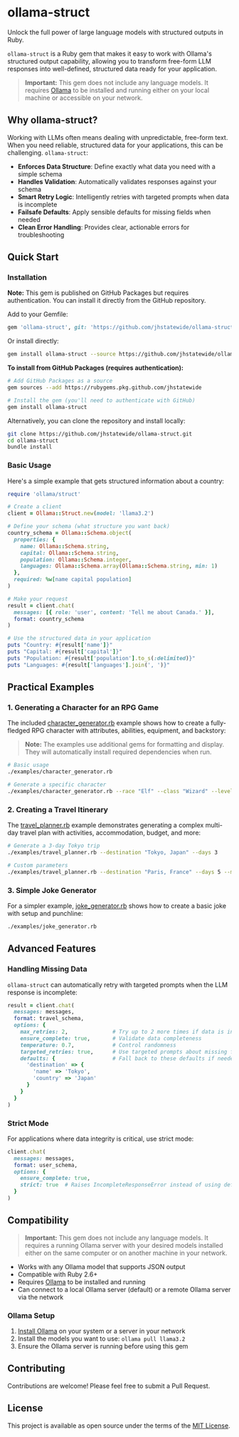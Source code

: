 # ollama-struct

Unlock the full power of large language models with structured outputs in Ruby. 

`ollama-struct` is a Ruby gem that makes it easy to work with Ollama's structured output capability, allowing you to transform free-form LLM responses into well-defined, structured data ready for your application.

> **Important:** This gem does not include any language models. It requires [Ollama](https://ollama.ai/) to be installed and running either on your local machine or accessible on your network.

## Why ollama-struct?

Working with LLMs often means dealing with unpredictable, free-form text. When you need reliable, structured data for your applications, this can be challenging. `ollama-struct`:

- **Enforces Data Structure**: Define exactly what data you need with a simple schema
- **Handles Validation**: Automatically validates responses against your schema
- **Smart Retry Logic**: Intelligently retries with targeted prompts when data is incomplete
- **Failsafe Defaults**: Apply sensible defaults for missing fields when needed
- **Clean Error Handling**: Provides clear, actionable errors for troubleshooting

## Quick Start

### Installation

**Note:** This gem is published on GitHub Packages but requires authentication. You can install it directly from the GitHub repository.

Add to your Gemfile:

```ruby
gem 'ollama-struct', git: 'https://github.com/jhstatewide/ollama-struct.git', branch: 'master'
```

Or install directly:

```bash
gem install ollama-struct --source https://github.com/jhstatewide/ollama-struct.git
```

**To install from GitHub Packages (requires authentication):**

```bash
# Add GitHub Packages as a source
gem sources --add https://rubygems.pkg.github.com/jhstatewide

# Install the gem (you'll need to authenticate with GitHub)
gem install ollama-struct
```

Alternatively, you can clone the repository and install locally:

```bash
git clone https://github.com/jhstatewide/ollama-struct.git
cd ollama-struct
bundle install
```

### Basic Usage

Here's a simple example that gets structured information about a country:

```ruby
require 'ollama/struct'

# Create a client
client = Ollama::Struct.new(model: 'llama3.2')

# Define your schema (what structure you want back)
country_schema = Ollama::Schema.object(
  properties: {
    name: Ollama::Schema.string,
    capital: Ollama::Schema.string,
    population: Ollama::Schema.integer,
    languages: Ollama::Schema.array(Ollama::Schema.string, min: 1)
  },
  required: %w[name capital population]
)

# Make your request
result = client.chat(
  messages: [{ role: 'user', content: 'Tell me about Canada.' }],
  format: country_schema
)

# Use the structured data in your application
puts "Country: #{result['name']}"
puts "Capital: #{result['capital']}"
puts "Population: #{result['population'].to_s(:delimited)}"
puts "Languages: #{result['languages'].join(', ')}"
```

## Practical Examples

### 1. Generating a Character for an RPG Game

The included [character_generator.rb](./examples/character_generator.rb) example shows how to create a fully-fledged RPG character with attributes, abilities, equipment, and backstory:

> **Note:** The examples use additional gems for formatting and display. They will automatically install required dependencies when run.

```bash
# Basic usage
./examples/character_generator.rb

# Generate a specific character
./examples/character_generator.rb --race "Elf" --class "Wizard" --level 12
```

### 2. Creating a Travel Itinerary

The [travel_planner.rb](./examples/travel_planner.rb) example demonstrates generating a complex multi-day travel plan with activities, accommodation, budget, and more:

```bash
# Generate a 3-day Tokyo trip
./examples/travel_planner.rb --destination "Tokyo, Japan" --days 3

# Custom parameters
./examples/travel_planner.rb --destination "Paris, France" --days 5 --model mistral
```

### 3. Simple Joke Generator

For a simpler example, [joke_generator.rb](./examples/joke_generator.rb) shows how to create a basic joke with setup and punchline:

```bash
./examples/joke_generator.rb
```

## Advanced Features

### Handling Missing Data

`ollama-struct` can automatically retry with targeted prompts when the LLM response is incomplete:

```ruby
result = client.chat(
  messages: messages,
  format: travel_schema,
  options: { 
    max_retries: 2,              # Try up to 2 more times if data is incomplete
    ensure_complete: true,       # Validate data completeness
    temperature: 0.7,            # Control randomness
    targeted_retries: true,      # Use targeted prompts about missing fields
    defaults: {                  # Fall back to these defaults if needed
      'destination' => {
        'name' => 'Tokyo',
        'country' => 'Japan'
      }
    }
  }
)
```

### Strict Mode

For applications where data integrity is critical, use strict mode:

```ruby
client.chat(
  messages: messages,
  format: user_schema,
  options: { 
    ensure_complete: true,
    strict: true  # Raises IncompleteResponseError instead of using defaults
  }
)
```

## Compatibility

> **Important:** This gem does not include any language models. It requires a running Ollama server with your desired models installed either on the same computer or on another machine in your network.

- Works with any Ollama model that supports JSON output
- Compatible with Ruby 2.6+
- Requires [Ollama](https://ollama.ai/) to be installed and running
- Can connect to a local Ollama server (default) or a remote Ollama server via the network

### Ollama Setup

1. [Install Ollama](https://ollama.ai/download) on your system or a server in your network
2. Install the models you want to use: `ollama pull llama3.2`
3. Ensure the Ollama server is running before using this gem

## Contributing

Contributions are welcome! Please feel free to submit a Pull Request.

## License

This project is available as open source under the terms of the [MIT License](LICENSE).

